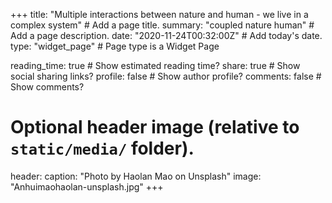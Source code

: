 +++
title: "Multiple interactions between nature and human - we live in a complex system"  # Add a page title.
summary: "coupled nature human"  # Add a page description.
date: "2020-11-24T00:32:00Z"  # Add today's date.
type: "widget_page"  # Page type is a Widget Page

reading_time: true  # Show estimated reading time?
share: true  # Show social sharing links?
profile: false  # Show author profile?
comments: false  # Show comments?

# Optional header image (relative to `static/media/` folder).
header:
  caption: "Photo by Haolan Mao on Unsplash"
  image: "Anhuimaohaolan-unsplash.jpg"
+++
 
